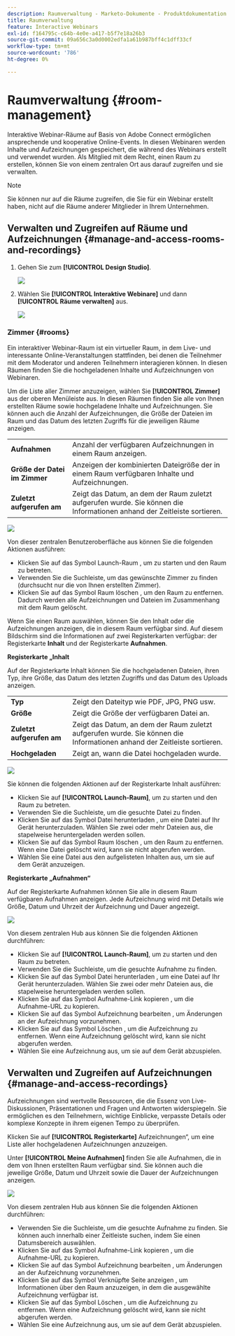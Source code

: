 ```yaml
---
description: Raumverwaltung - Marketo-Dokumente - Produktdokumentation
title: Raumverwaltung
feature: Interactive Webinars
exl-id: f164795c-c64b-4e0e-a417-b5f7e18a26b3
source-git-commit: 09a656c3a0d0002edfa1a61b987bff4c1dff33cf
workflow-type: tm+mt
source-wordcount: '786'
ht-degree: 0%

---
```


# Raumverwaltung {#room-management}

Interaktive Webinar-Räume auf Basis von Adobe Connect ermöglichen ansprechende und kooperative Online-Events. In diesen Webinaren werden Inhalte und Aufzeichnungen gespeichert, die während des Webinars erstellt und verwendet wurden. Als Mitglied mit dem Recht, einen Raum zu erstellen, können Sie von einem zentralen Ort aus darauf zugreifen und sie verwalten.

>[!NOTE]
>
>Sie können nur auf die Räume zugreifen, die Sie für ein Webinar erstellt haben, nicht auf die Räume anderer Mitglieder in Ihrem Unternehmen.

## Verwalten und Zugreifen auf Räume und Aufzeichnungen {#manage-and-access-rooms-and-recordings}

1. Gehen Sie zum **[!UICONTROL Design Studio]**.

   ![](assets/room-management-1.png)

1. Wählen Sie **[!UICONTROL Interaktive Webinare]** und dann **[!UICONTROL Räume verwalten]** aus.

   ![](assets/room-management-2.png)

### Zimmer {#rooms}

Ein interaktiver Webinar-Raum ist ein virtueller Raum, in dem Live- und interessante Online-Veranstaltungen stattfinden, bei denen die Teilnehmer mit dem Moderator und anderen Teilnehmern interagieren können. In diesen Räumen finden Sie die hochgeladenen Inhalte und Aufzeichnungen von Webinaren.

Um die Liste aller Zimmer anzuzeigen, wählen Sie **[!UICONTROL Zimmer]** aus der oberen Menüleiste aus. In diesen Räumen finden Sie alle von Ihnen erstellten Räume sowie hochgeladene Inhalte und Aufzeichnungen. Sie können auch die Anzahl der Aufzeichnungen, die Größe der Dateien im Raum und das Datum des letzten Zugriffs für die jeweiligen Räume anzeigen.

<table><tbody>
  <tr>
    <td><b>Aufnahmen</td>
    <td>Anzahl der verfügbaren Aufzeichnungen in einem Raum anzeigen.</td>
  </tr>
  <tr>
    <td><b>Größe der Datei im Zimmer</td>
    <td>Anzeigen der kombinierten Dateigröße der in einem Raum verfügbaren Inhalte und Aufzeichnungen.</td>
  </tr>
  <tr>
    <td><b>Zuletzt aufgerufen am</td>
    <td>Zeigt das Datum, an dem der Raum zuletzt aufgerufen wurde. Sie können die Informationen anhand der Zeitleiste sortieren.</td>
  </tr>
</tbody>
</table>

![](assets/room-management-3.png)

Von dieser zentralen Benutzeroberfläche aus können Sie die folgenden Aktionen ausführen:

* Klicken Sie auf das Symbol Launch-Raum , um zu starten und den Raum zu betreten.
* Verwenden Sie die Suchleiste, um das gewünschte Zimmer zu finden (durchsucht nur die von Ihnen erstellten Zimmer).
* Klicken Sie auf das Symbol Raum löschen , um den Raum zu entfernen. Dadurch werden alle Aufzeichnungen und Dateien im Zusammenhang mit dem Raum gelöscht.

Wenn Sie einen Raum auswählen, können Sie den Inhalt oder die Aufzeichnungen anzeigen, die in diesem Raum verfügbar sind. Auf diesem Bildschirm sind die Informationen auf zwei Registerkarten verfügbar: der Registerkarte **Inhalt** und der Registerkarte **Aufnahmen**.

**Registerkarte „Inhalt**

Auf der Registerkarte Inhalt können Sie die hochgeladenen Dateien, ihren Typ, ihre Größe, das Datum des letzten Zugriffs und das Datum des Uploads anzeigen.

<table><tbody>
  <tr>
    <td><b>Typ</td>
    <td>Zeigt den Dateityp wie PDF, JPG, PNG usw.</td>
  </tr>
  <tr>
    <td><b>Größe</td>
    <td>Zeigt die Größe der verfügbaren Datei an.</td>
  </tr>
  <tr>
    <td><b>Zuletzt aufgerufen am</td>
    <td>Zeigt das Datum, an dem der Raum zuletzt aufgerufen wurde. Sie können die Informationen anhand der Zeitleiste sortieren.</td>
  </tr>
  <tr>
    <td><b>Hochgeladen</td>
    <td>Zeigt an, wann die Datei hochgeladen wurde.</td>
  </tr>
</tbody>
</table>

![](assets/room-management-4.png)

Sie können die folgenden Aktionen auf der Registerkarte Inhalt ausführen:

* Klicken Sie auf **[!UICONTROL Launch-Raum]**, um zu starten und den Raum zu betreten.
* Verwenden Sie die Suchleiste, um die gesuchte Datei zu finden.
* Klicken Sie auf das Symbol Datei herunterladen , um eine Datei auf Ihr Gerät herunterzuladen. Wählen Sie zwei oder mehr Dateien aus, die stapelweise heruntergeladen werden sollen.
* Klicken Sie auf das Symbol Raum löschen , um den Raum zu entfernen. Wenn eine Datei gelöscht wird, kann sie nicht abgerufen werden.
* Wählen Sie eine Datei aus den aufgelisteten Inhalten aus, um sie auf dem Gerät anzuzeigen.

**Registerkarte „Aufnahmen“**

Auf der Registerkarte Aufnahmen können Sie alle in diesem Raum verfügbaren Aufnahmen anzeigen. Jede Aufzeichnung wird mit Details wie Größe, Datum und Uhrzeit der Aufzeichnung und Dauer angezeigt.

![](assets/room-management-5.png)

Von diesem zentralen Hub aus können Sie die folgenden Aktionen durchführen:

* Klicken Sie auf **[!UICONTROL Launch-Raum]**, um zu starten und den Raum zu betreten.
* Verwenden Sie die Suchleiste, um die gesuchte Aufnahme zu finden.
* Klicken Sie auf das Symbol Datei herunterladen , um eine Datei auf Ihr Gerät herunterzuladen. Wählen Sie zwei oder mehr Dateien aus, die stapelweise heruntergeladen werden sollen.
* Klicken Sie auf das Symbol Aufnahme-Link kopieren , um die Aufnahme-URL zu kopieren.
* Klicken Sie auf das Symbol Aufzeichnung bearbeiten , um Änderungen an der Aufzeichnung vorzunehmen.
* Klicken Sie auf das Symbol Löschen , um die Aufzeichnung zu entfernen. Wenn eine Aufzeichnung gelöscht wird, kann sie nicht abgerufen werden.
* Wählen Sie eine Aufzeichnung aus, um sie auf dem Gerät abzuspielen.

## Verwalten und Zugreifen auf Aufzeichnungen {#manage-and-access-recordings}

Aufzeichnungen sind wertvolle Ressourcen, die die Essenz von Live-Diskussionen, Präsentationen und Fragen und Antworten widerspiegeln. Sie ermöglichen es den Teilnehmern, wichtige Einblicke, verpasste Details oder komplexe Konzepte in ihrem eigenen Tempo zu überprüfen.

Klicken Sie auf **[!UICONTROL Registerkarte]** Aufzeichnungen“, um eine Liste aller hochgeladenen Aufzeichnungen anzuzeigen.

Unter **[!UICONTROL Meine Aufnahmen]** finden Sie alle Aufnahmen, die in dem von Ihnen erstellten Raum verfügbar sind. Sie können auch die jeweilige Größe, Datum und Uhrzeit sowie die Dauer der Aufzeichnungen anzeigen.

![](assets/room-management-6.png)

Von diesem zentralen Hub aus können Sie die folgenden Aktionen durchführen:

* Verwenden Sie die Suchleiste, um die gesuchte Aufnahme zu finden. Sie können auch innerhalb einer Zeitleiste suchen, indem Sie einen Datumsbereich auswählen.
* Klicken Sie auf das Symbol Aufnahme-Link kopieren , um die Aufnahme-URL zu kopieren.
* Klicken Sie auf das Symbol Aufzeichnung bearbeiten , um Änderungen an der Aufzeichnung vorzunehmen.
* Klicken Sie auf das Symbol Verknüpfte Seite anzeigen , um Informationen über den Raum anzuzeigen, in dem die ausgewählte Aufzeichnung verfügbar ist.
* Klicken Sie auf das Symbol Löschen , um die Aufzeichnung zu entfernen. Wenn eine Aufzeichnung gelöscht wird, kann sie nicht abgerufen werden.
* Wählen Sie eine Aufzeichnung aus, um sie auf dem Gerät abzuspielen.
